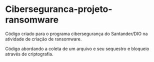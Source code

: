 # Ciberseguranca-projeto-ransomware
Código criado para o programa cibersegurança do Santander/DIO na atividade de criação de ransomware.

Código abordando a coleta de um arquivo e seu sequestro e bloqueio através de criptografia.

